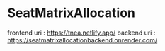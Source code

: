 # SeatMatrixAllocation

frontend uri : https://tnea.netlify.app/
backend uri : https://seatmatrixallocationbackend.onrender.com/
